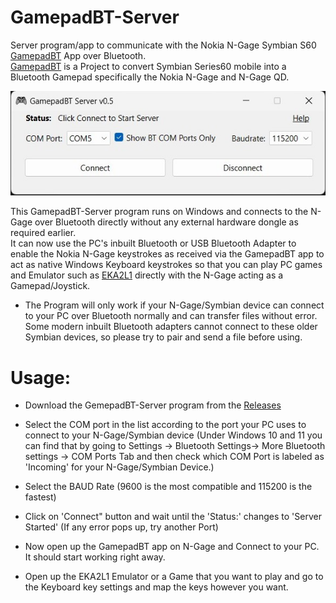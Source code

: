 # GamepadBT-Server
Server program/app to communicate with the Nokia N-Gage Symbian S60 [GamepadBT](https://github.com/BeardoGuy/GamepadBT) App over Bluetooth.  
[GamepadBT](https://github.com/BeardoGuy/GamepadBT) is a Project to convert Symbian Series60 mobile into a Bluetooth Gamepad specifically the Nokia N-Gage and N-Gage QD.  

![Screenshot](https://github.com/BeardoGuy/GamepadBT-Server/blob/main/Screenshots/Screenshot%202023-07-08.jpg?raw=true)  

This GamepadBT-Server program runs on Windows and connects to the N-Gage over Bluetooth directly without any external hardware dongle as required earlier.  
It can now use the PC's inbuilt Bluetooth or USB Bluetooth Adapter to enable the Nokia N-Gage keystrokes as received via the GamepadBT app to act as native Windows Keyboard keystrokes so that you can play PC games and Emulator such as [EKA2L1](https://github.com/EKA2L1/EKA2L1) directly with the N-Gage acting as a Gamepad/Joystick.  

* The Program will only work if your N-Gage/Symbian device can connect to your PC over Bluetooth normally and can transfer files without error. Some modern inbuilt Bluetooth adapters cannot connect to these older Symbian devices, so please try to pair and send a file before using.

# Usage:  
* Download the GemepadBT-Server program from the [Releases](https://github.com/BeardoGuy/GamepadBT-Server/releases/)  
* Select the COM port in the list according to the port your PC uses to connect to your N-Gage/Symbian device (Under Windows 10 and 11 you can find that by going to Settings -> Bluetooth Settings-> More Bluetooth settings -> COM Ports Tab and then check which COM Port is labeled as 'Incoming' for your N-Gage/Symbian Device.)  
* Select the BAUD Rate (9600 is the most compatible and 115200 is the fastest)  
* Click on 'Connect" button and wait until the 'Status:' changes to 'Server Started' (If any error pops up, try another Port)  
* Now open up the GamepadBT app on N-Gage and Connect to your PC. It should start working right away.  

* Open up the EKA2L1 Emulator or a Game that you want to play and go to the Keyboard key settings and map the keys however you want.
